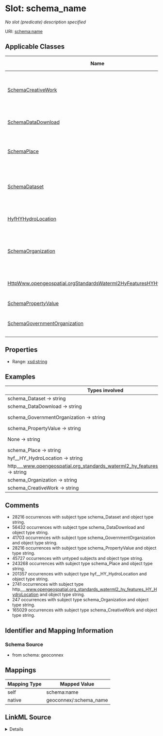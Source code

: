 

# Slot: schema_name


_No slot (predicate) description specified_





URI: [schema:name](https://schema.org/name)



<!-- no inheritance hierarchy -->





## Applicable Classes

| Name | Description | Modifies Slot |
| --- | --- | --- |
| [SchemaCreativeWork](../classes/SchemaCreativeWork.md) | The most generic kind of creative work, including books, movies, photographs,... |  no  |
| [SchemaDataDownload](../classes/SchemaDataDownload.md) | All or part of a [[Dataset]] in downloadable form |  no  |
| [SchemaPlace](../classes/SchemaPlace.md) | Entities that have a somewhat fixed, physical extension |  no  |
| [SchemaDataset](../classes/SchemaDataset.md) | A body of structured information describing some topic(s) of interest |  no  |
| [HyfHYHydroLocation](../classes/HyfHYHydroLocation.md) | No class (type) description specified |  no  |
| [SchemaOrganization](../classes/SchemaOrganization.md) | An organization such as a school, NGO, corporation, club, etc |  no  |
| [HttpWww.opengeospatial.orgStandardsWaterml2HyFeaturesHYHydroLocation](../classes/HttpWww.opengeospatial.orgStandardsWaterml2HyFeaturesHYHydroLocation.md) | No class (type) description specified |  no  |
| [SchemaPropertyValue](../classes/SchemaPropertyValue.md) | A property-value pair, e |  no  |
| [SchemaGovernmentOrganization](../classes/SchemaGovernmentOrganization.md) | A governmental organization or agency |  no  |







## Properties

* Range: [xsd:string](xsd:string)






## Examples

| Types involved | Subject | Predicate | Object |
| --- | --- | --- | --- |
| schema_Dataset → string | _:b1000000 | schema:name | USGS-293229091230800 |
| schema_DataDownload → string | _:b1000004 | schema:name | USGS SensorThings API |
| schema_GovernmentOrganization → string | _:b1000006 | schema:name | U.S. Geological Survey Water Data for the Nation |
| schema_PropertyValue → string | _:b1000007 | schema:name | Gage height |
| None → string | _:b1548067 | schema:name | Mancos River at Anitas Flat Below Mancos CO |
| schema_Place → string | https://geoconnex.us/ref/hu02/01 | schema:name | New England Region |
| hyf__HY_HydroLocation → string | https://geoconnex.us/iow/demo/AL00017 | schema:name | BIG CREEK |
| http___www.opengeospatial.org_standards_waterml2_hy_features_HY_HydroLocation → string | https://geoconnex.us/ornl/hydrosource/dams/1 | schema:name | ALCOVA |
| schema_Organization → string | https://gleaner.io/id/org/CUAHSI_CUAHSI_HIS_CRWA_ids__0 | schema:name | CUAHSI_CUAHSI_HIS_CRWA_ids__0 |
| schema_CreativeWork → string | https://gleaner.io/xid/genid/cksjodsip8t6t2qulttg | schema:name | HUC12 Pour Points |


## Comments

* 28216 occurrences with subject type schema_Dataset and object type string.
* 56432 occurrences with subject type schema_DataDownload and object type string.
* 41703 occurrences with subject type schema_GovernmentOrganization and object type string.
* 28216 occurrences with subject type schema_PropertyValue and object type string.
* 45727 occurrences with untyped subjects and object type string.
* 243268 occurrences with subject type schema_Place and object type string.
* 201357 occurrences with subject type hyf__HY_HydroLocation and object type string.
* 2741 occurrences with subject type http___www.opengeospatial.org_standards_waterml2_hy_features_HY_HydroLocation and object type string.
* 247 occurrences with subject type schema_Organization and object type string.
* 165029 occurrences with subject type schema_CreativeWork and object type string.

## Identifier and Mapping Information







### Schema Source


* from schema: geoconnex




## Mappings

| Mapping Type | Mapped Value |
| ---  | ---  |
| self | schema:name |
| native | geoconnex/:schema_name |




## LinkML Source

<details>
```yaml
name: schema_name
description: No slot (predicate) description specified
comments:
- 28216 occurrences with subject type schema_Dataset and object type string.
- 56432 occurrences with subject type schema_DataDownload and object type string.
- 41703 occurrences with subject type schema_GovernmentOrganization and object type
  string.
- 28216 occurrences with subject type schema_PropertyValue and object type string.
- 45727 occurrences with untyped subjects and object type string.
- 243268 occurrences with subject type schema_Place and object type string.
- 201357 occurrences with subject type hyf__HY_HydroLocation and object type string.
- 2741 occurrences with subject type http___www.opengeospatial.org_standards_waterml2_hy_features_HY_HydroLocation
  and object type string.
- 247 occurrences with subject type schema_Organization and object type string.
- 165029 occurrences with subject type schema_CreativeWork and object type string.
examples:
- description: schema_Dataset → string
  object:
    example_object: USGS-293229091230800
    example_predicate: schema:name
    example_subject: _:b1000000
- description: schema_DataDownload → string
  object:
    example_object: USGS SensorThings API
    example_predicate: schema:name
    example_subject: _:b1000004
- description: schema_GovernmentOrganization → string
  object:
    example_object: U.S. Geological Survey Water Data for the Nation
    example_predicate: schema:name
    example_subject: _:b1000006
- description: schema_PropertyValue → string
  object:
    example_object: Gage height
    example_predicate: schema:name
    example_subject: _:b1000007
- description: None → string
  object:
    example_object: Mancos River at Anitas Flat Below Mancos CO
    example_predicate: schema:name
    example_subject: _:b1548067
- description: schema_Place → string
  object:
    example_object: New England Region
    example_predicate: schema:name
    example_subject: https://geoconnex.us/ref/hu02/01
- description: hyf__HY_HydroLocation → string
  object:
    example_object: BIG CREEK
    example_predicate: schema:name
    example_subject: https://geoconnex.us/iow/demo/AL00017
- description: http___www.opengeospatial.org_standards_waterml2_hy_features_HY_HydroLocation
    → string
  object:
    example_object: ALCOVA
    example_predicate: schema:name
    example_subject: https://geoconnex.us/ornl/hydrosource/dams/1
- description: schema_Organization → string
  object:
    example_object: CUAHSI_CUAHSI_HIS_CRWA_ids__0
    example_predicate: schema:name
    example_subject: https://gleaner.io/id/org/CUAHSI_CUAHSI_HIS_CRWA_ids__0
- description: schema_CreativeWork → string
  object:
    example_object: HUC12 Pour Points
    example_predicate: schema:name
    example_subject: https://gleaner.io/xid/genid/cksjodsip8t6t2qulttg
from_schema: geoconnex
rank: 1000
slot_uri: schema:name
alias: schema_name
domain_of:
- http___www.opengeospatial.org_standards_waterml2_hy_features_HY_HydroLocation
- hyf__HY_HydroLocation
- schema_CreativeWork
- schema_DataDownload
- schema_Dataset
- schema_GovernmentOrganization
- schema_Organization
- schema_Place
- schema_PropertyValue
range: string

```
</details>